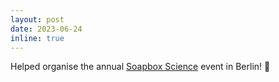 ```yaml
---
layout: post
date: 2023-06-24
inline: true
---
```


Helped organise the annual [Soapbox Science](http://soapboxscience.org/) event in Berlin! :microphone: